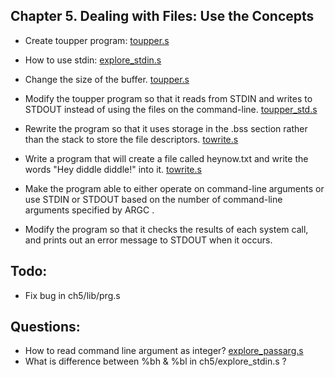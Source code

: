 ## Chapter 5. Dealing with Files: Use the Concepts

- Create toupper program: [toupper.s](toupper.s)

- How to use stdin: [explore_stdin.s](explore_stdin.s)

- Change the size of the buffer. [toupper.s](toupper.s)

- Modify the toupper program so that it reads from STDIN and writes to STDOUT instead of using the files on the command-line. [toupper_std.s](toupper_std.s)

- Rewrite the program so that it uses storage in the .bss section rather than the stack to store the file descriptors. [towrite.s](towrite.s)

- Write a program that will create a file called heynow.txt and write the words "Hey diddle diddle!" into it. [towrite.s](towrite.s)

- Make the program able to either operate on command-line arguments or use STDIN or STDOUT based on the number of command-line arguments specified by ARGC .

- Modify the program so that it checks the results of each system call, and prints out an error message to STDOUT when it occurs.


## Todo:
- Fix bug in ch5/lib/prg.s

## Questions:
- How to read command line argument as integer? [explore_passarg.s](explore_passarg.s)
- What is difference between %bh & %bl in ch5/explore_stdin.s ?